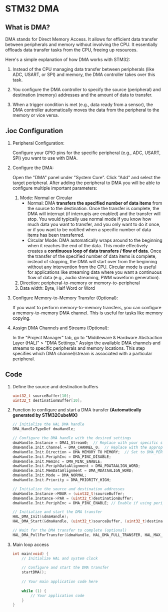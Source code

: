 # STM32 DMA

## What is DMA?

DMA stands for Direct Memory Access. It allows for efficient data transfer between peripherals and
memory without involving the CPU. It essentially offloads data transfer tasks from the CPU, freeing
up resources.

Here's a simple explanation of how DMA works with STM32:

1. Instead of the CPU managing data transfer between peripherals (like ADC, USART, or SPI) and
   memory, the DMA controller takes over this task.

2. You configure the DMA controller to specify the source (peripheral) and destination (memory)
   addresses and the amount of data to transfer.

3. When a trigger condition is met (e.g., data ready from a sensor), the DMA controller
   automatically moves the data from the peripheral to the memory or vice versa.

## .ioc Configuration

1. Peripheral Configuration:

   Configure your GPIO pins for the specific peripheral (e.g., ADC, USART, SPI) you want to use with
   DMA.

2. Configure the DMA:

   Open the "DMA" panel under "System Core". Click "Add" and select the target peripheral. After
   adding the peripheral to DMA you will be able to configure multiple important parameters:

    1. Mode: Normal or Circular
        - Normal: DMA **transfers the specified number of data items** from the source to the
          destination. Once the transfer is complete, the DMA will interrupt (if interrupts are
          enabled) and the transfer will stop. You would typically use normal mode if you know how
          much data you want to transfer, and you only want to do it once, or if you want to be
          notified when a specific number of data items has been transferred.
        - Circular Mode: DMA automatically wraps around to the beginning when it reaches the end of
          the data. This mode effectively creates a **continuous loop of data transfers / flow of
          data**. Once the transfer of the specified number of data items is complete, instead of
          stopping, the DMA will start over from the beginning without any intervention from the
          CPU. Circular mode is useful for applications like streaming data where you want a
          continuous flow of data (e.g., audio streaming, PWM waveform generation).
    2. Direction: peripheral-to-memory or memory-to-peripheral
    3. Data width: Byte, Half Word or Word

3. Configure Memory-to-Memory Transfer (Optional):

   If you want to perform memory-to-memory transfers, you can configure a memory-to-memory DMA
   channel. This is useful for tasks like memory copying.

4. Assign DMA Channels and Streams (Optional):

   In the "Project Manager" tab, go to "Middleware & Hardware Abstraction Layer (HAL)" > "DMA
   Settings." Assign the available DMA channels and streams to specific peripherals and memory
   locations. This step specifies which DMA channel/stream is associated with a particular
   peripheral.

## Code

1. Define the source and destination buffers

   ```C
   uint32_t sourceBuffer[10];
   uint32_t destinationBuffer[10];
   ``` 

2. Function to configure and start a DMA transfer **(Automatically generated by STM32CubeMX)**

   ```C
   // Initialize the HAL DMA handle
   DMA_HandleTypeDef dmaHandle;
   
   // Configure the DMA handle with the desired settings
   dmaHandle.Instance = DMA1_Stream0;  // Replace with your specific stream
   dmaHandle.Init.Channel = DMA_CHANNEL_0;  // Replace with the appropriate channel
   dmaHandle.Init.Direction = DMA_MEMORY_TO_MEMORY;  // Set to DMA_PERIPH_TO_MEMORY if needed
   dmaHandle.Init.PeriphInc = DMA_PINC_DISABLE;
   dmaHandle.Init.MemInc = DMA_MINC_ENABLE;
   dmaHandle.Init.PeriphDataAlignment = DMA_PDATAALIGN_WORD;
   dmaHandle.Init.MemDataAlignment = DMA_MDATAALIGN_WORD;
   dmaHandle.Init.Mode = DMA_NORMAL;
   dmaHandle.Init.Priority = DMA_PRIORITY_HIGH;
   
   // Initialize the source and destination addresses
   dmaHandle.Instance->M0AR = (uint32_t)sourceBuffer;
   dmaHandle.Instance->PAR = (uint32_t)destinationBuffer;
   dmaHandle.Init.PeriphInc = DMA_PINC_ENABLE; // Enable if using peripheral-to-memory
   
   // Initialize and start the DMA transfer
   HAL_DMA_Init(&dmaHandle);
   HAL_DMA_Start(&dmaHandle, (uint32_t)sourceBuffer, (uint32_t)destinationBuffer, sizeof(sourceBuffer) / sizeof(sourceBuffer[0]));
   
   // Wait for the DMA transfer to complete (optional)
   HAL_DMA_PollForTransfer(&dmaHandle, HAL_DMA_FULL_TRANSFER, HAL_MAX_DELAY);
   ```

3. Main loop access

   ```C
   int main(void) {
       // Initialize HAL and system clock
       
       // Configure and start the DMA transfer
       startDMA();
       
       // Your main application code here
       
       while (1) {
           // Your application code
       }
   }
   ```
